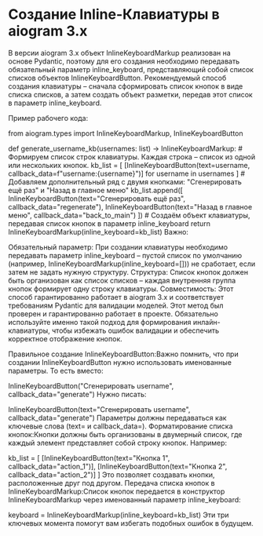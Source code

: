 # Создание Inline-Клавиатуры в aiogram 3.x

В версии aiogram 3.x объект InlineKeyboardMarkup реализован на основе Pydantic, поэтому для его создания необходимо передавать обязательный параметр inline_keyboard, представляющий собой список списков объектов InlineKeyboardButton. Рекомендуемый способ создания клавиатуры – сначала сформировать список кнопок в виде списка списков, а затем создать объект разметки, передав этот список в параметр inline_keyboard.

Пример рабочего кода:


from aiogram.types import InlineKeyboardMarkup, InlineKeyboardButton

def generate_username_kb(usernames: list) -> InlineKeyboardMarkup:
    # Формируем список строк клавиатуры. Каждая строка – список из одной или нескольких кнопок.
    kb_list = [
        [InlineKeyboardButton(text=username, callback_data=f"username:{username}")]
        for username in usernames
    ]
    # Добавляем дополнительный ряд с двумя кнопками: "Сгенерировать ещё раз" и "Назад в главное меню"
    kb_list.append([
        InlineKeyboardButton(text="Сгенерировать ещё раз", callback_data="regenerate"),
        InlineKeyboardButton(text="Назад в главное меню", callback_data="back_to_main")
    ])
    # Создаём объект клавиатуры, передавая список кнопок в параметр inline_keyboard
    return InlineKeyboardMarkup(inline_keyboard=kb_list)
Важно:

Обязательный параметр: При создании клавиатуры необходимо передавать параметр inline_keyboard – пустой список по умолчанию (например, InlineKeyboardMarkup(inline_keyboard=[])) не сработает, если затем не задать нужную структуру.
Структура: Список кнопок должен быть организован как список списков – каждая внутренняя группа кнопок формирует одну строку клавиатуры.
Совместимость: Этот способ гарантированно работает в aiogram 3.x и соответствует требованиям Pydantic для валидации моделей.
Этот метод был проверен и гарантированно работает в проекте. Обязательно используйте именно такой подход для формирования инлайн-клавиатуры, чтобы избежать ошибок валидации и обеспечить корректное отображение кнопок.


















Правильное создание InlineKeyboardButton:Важно помнить, что при создании InlineKeyboardButton нужно использовать именованные параметры. То есть вместо:

InlineKeyboardButton("Сгенерировать username", callback_data="generate")
Нужно писать:

InlineKeyboardButton(text="Сгенерировать username", callback_data="generate")
Параметры должны передаваться как ключевые слова (text= и callback_data=).
Форматирование списка кнопок:Кнопки должны быть организованы в двумерный список, где каждый элемент представляет собой строку кнопок. Например:

kb_list = [
    [InlineKeyboardButton(text="Кнопка 1", callback_data="action_1")],
    [InlineKeyboardButton(text="Кнопка 2", callback_data="action_2")]
]
Это позволяет создавать кнопки, расположенные друг под другом.
Передача списка кнопок в InlineKeyboardMarkup:Список кнопок передается в конструктор InlineKeyboardMarkup через именованный параметр inline_keyboard:

keyboard = InlineKeyboardMarkup(inline_keyboard=kb_list)
Эти три ключевых момента помогут вам избегать подобных ошибок в будущем.